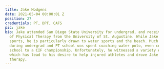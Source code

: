 ```yaml
---
title: Jake Hodgens
date: 2021-05-04 00:00:01 Z
position: 27
credentials: PT, DPT, CAFS
pic: jake
bio: Jake attended San Diego State University for undergrad, and received his Doctorate
  of Physical Therapy from the University of St. Augustine. While Jake enjoys all
  sports, he is particularly drawn to water sports and the beach. Much of his time
  during undergrad and PT school was spent coaching water polo, even coaching his
  school to a CIF championship. Unfortunately, he witnessed a variety of injuries
  which has lead to his desire to help injured athletes and drove Jake to pursue physical
  therapy.
---
```


